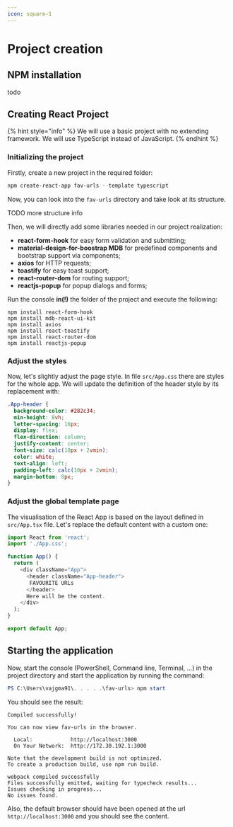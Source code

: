 ```yaml
---
icon: square-1
---
```


# Project creation

## NPM installation

todo

## Creating React Project

{% hint style="info" %}
We will use a basic project with no extending framework. We will use TypeScript instead of JavaScript.
{% endhint %}

### Initializing the project

Firstly, create a new project in the required folder:

```powershell
npm create-react-app fav-urls --template typescript
```

Now, you can look into the `fav-urls` directory and take look at its structure.

TODO more structure info

Then, we will directly add some libraries needed in our project realization:

* **react-form-hook** for easy form validation and submitting;
* **material-design-for-boostrap MDB** for predefined components and bootstrap support via components;
* **axios** for HTTP requests;
* **toastify** for easy toast support;
* **react-router-dom** for routing support;
* **reactjs-popup** for popup dialogs and forms;

Run the console **in(!)** the folder of the project and execute the following:

```
npm install react-form-hook
npm install mdb-react-ui-kit
npm install axios
npm install react-toastify
npm install react-router-dom
npm install reactjs-popup
```

### Adjust the styles

Now, let's slightly adjust the page style. In file `src/App.css` there are styles for the whole app. We will update the definition of the header style by its replacement with:

```css
.App-header {
  background-color: #282c34;
  min-height: 8vh;
  letter-spacing: 16px;
  display: flex;
  flex-direction: column;
  justify-content: center;
  font-size: calc(10px + 2vmin);
  color: white;
  text-align: left;
  padding-left: calc(10px + 2vmin);
  margin-bottom: 8px;
}
```

### Adjust the global template page

The visualisation of the React App is based on the layout defined in `src/App.tsx` file. Let's replace the default content with a custom one:

```typescript
import React from 'react';
import './App.css';

function App() {
  return (
    <div className="App">
      <header className="App-header">
       FAVOURITE URLs
      </header>
      Here will be the content.
    </div>
  );
}

export default App;
```

## Starting the application

Now, start the console (PowerShell, Command line, Terminal, ...) in the project directory and start the application by running the command:

```powershell
PS C:\Users\vajgma91\. . . . .\fav-urls> npm start
```

You should see the result:

```
Compiled successfully!

You can now view fav-urls in the browser.

  Local:            http://localhost:3000
  On Your Network:  http://172.30.192.1:3000

Note that the development build is not optimized.
To create a production build, use npm run build.

webpack compiled successfully
Files successfully emitted, waiting for typecheck results...
Issues checking in progress...
No issues found.
```

Also, the default browser should have been opened at the url `http://localhost:3000` and you should see the content.

